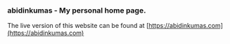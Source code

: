 ### abidinkumas - My personal home page.

The live version of this website can be found at [https://abidinkumas.com](https://abidinkumas.com)